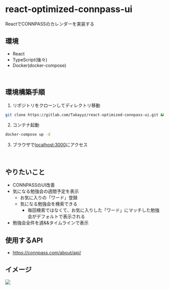 # react-optimized-connpass-ui
ReactでCONNPASSのカレンダーを実装する

## 環境
- React
- TypeScript(後々)
- Docker(docker-compose)

<br>

## 環境構築手順
1. リポジトリをクローンしてディレクトリ移動
```sh
git clone https://gitlab.com/Takayyz/react-optimized-connpass-ui.git && cd react-optimized-connpass-ui
```

2. コンテナ起動
```sh
docker-compose up -d
```

3. ブラウザで[localhost:3000](localhost:3000)にアクセス

<br>

## やりたいこと
- CONNPASSのUI改善
- 気になる勉強会の週間予定を表示
  - お気に入りの「ワード」登録
  - 気になる勉強会を検索できる
    - 毎回検索ではなくて、お気に入りした「ワード」にマッチした勉強会がデフォルトで表示される
- 勉強会全件を週&&タイムラインで表示

## 使用するAPI
- https://connpass.com/about/api/

## イメージ
![](https://res.cloudinary.com/takayyz/image/upload/v1634477909/React/wire.png)

